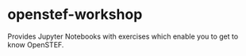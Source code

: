 # openstef-workshop
Provides Jupyter Notebooks with exercises which enable you to get to know OpenSTEF.
